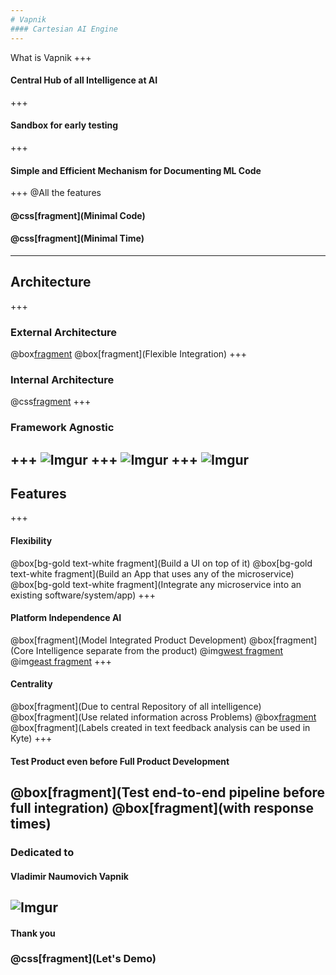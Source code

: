 ```yaml
---
# Vapnik
#### Cartesian AI Engine
---
```

What is Vapnik
+++
#### Central Hub of all Intelligence at AI
+++
#### Sandbox for early testing
+++
#### Simple and Efficient Mechanism for Documenting ML Code
+++
@All the features
#### @css[fragment](Minimal Code)
#### @css[fragment](Minimal Time)
---
## Architecture
+++
### External Architecture
@box[fragment](![Imgur](https://i.imgur.com/GzzDhjC.png))
@box[fragment](Flexible Integration)
+++
### Internal Architecture
@css[fragment](![Imgur](https://i.imgur.com/G19f8Ky.png))
+++
### Framework Agnostic
+++
![Imgur](https://i.imgur.com/kYXmBTD.png)
+++
![Imgur](https://i.imgur.com/JSoVXpr.png)
+++
![Imgur](https://i.imgur.com/7eJk4YI.png)
---
## Features
+++
#### Flexibility
@box[bg-gold text-white fragment](Build a UI on top of it)
@box[bg-gold text-white fragment](Build an App that uses any of the microservice)
@box[bg-gold text-white fragment](Integrate any microservice into an existing software/system/app)
+++
#### Platform Independence AI
@box[fragment](Model Integrated Product Development)
@box[fragment](Core Intelligence separate from the product)
@img[west fragment](https://i.imgur.com/kYXmBTD.png)
@img[east fragment](https://i.imgur.com/JSoVXpr.png)
+++
#### Centrality
@box[fragment](Due to central Repository of all intelligence)
@box[fragment](Use related information across Problems)
@box[fragment](Example:)
@box[fragment](Labels created in text feedback analysis can be used in Kyte)
+++
#### Test Product even before Full Product Development
@box[fragment](Test end-to-end pipeline before full integration)
@box[fragment](with response times)
---
### Dedicated to
#### Vladimir Naumovich Vapnik
![Imgur](https://i.imgur.com/59J5hT1.png)
---
#### Thank you
### @css[fragment](Let's Demo)

